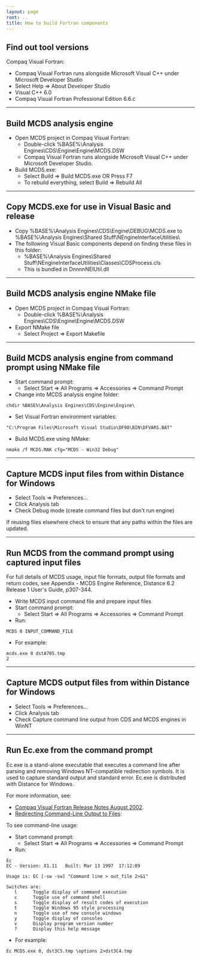 ```yaml
---
layout: page
root: ..
title: How to build Fortran components
---
```


## Find out tool versions

Compaq Visual Fortran:

* Compaq Visual Fortran runs alongside Microsoft Visual C++ under Microsoft Developer Studio
* Select Help => About Developer Studio
* Visual C++ 6.0
* Compaq Visual Fortran Professional Edition 6.6.c

---

## Build MCDS analysis engine

* Open MCDS project in Compaq Visual Fortran:
  - Double-click %BASE%\Analysis Engines\CDS\Engine\Engine\MCDS.DSW
  - Compaq Visual Fortran runs alongside Microsoft Visual C++ under Microsoft Developer Studio.
* Build MCDS.exe:
  - Select Build => Build MCDS.exe OR Press F7
  - To rebuild everything, select Build => Rebuild All

---

## Copy MCDS.exe for use in Visual Basic and release

* Copy %BASE%\Analysis Engines\CDS\Engine\DEBUG\MCDS.exe to %BASE%\Analysis Engines\Shared Stuff\NEngineInterfaceUtilities\
* The following Visual Basic components depend on finding these files in this folder:
  - %BASE%\Analysis Engines\Shared Stuff\NEngineInterfaceUtilities\Classes\CDSProcess.cls
  - This is bundled in DnnnnNEIUtil.dll

---

## Build MCDS analysis engine NMake file

* Open MCDS project in Compaq Visual Fortran:
  - Double-click %BASE%\Analysis Engines\CDS\Engine\Engine\MCDS.DSW
* Export NMake file
  - Select Project => Export Makefile

---

## Build MCDS analysis engine from command prompt using NMake file

* Start command prompt:
  - Select Start => All Programs => Accessories => Command Prompt
* Change into MCDS analysis engine folder:

<p/>

    chdir %BASE%\Analysis Engines\CDS\Engine\Engine\

* Set Visual Fortran environment variables:

<p/>

    "C:\Program Files\Microsoft Visual Studio\DF98\BIN\DFVARS.BAT"

* Build MCDS.exe using NMake:

<p/>

    nmake /f MCDS.MAK cfg="MCDS - Win32 Debug"

---

## Capture MCDS input files from within Distance for Windows

* Select Tools => Preferences...
* Click Analysis tab
* Check Debug mode (create command files but don't run engine)

If reusing files elsewhere check to ensure that any paths within the files are updated.

---

## Run MCDS from the command prompt using captured input files

For full details of MCDS usage, input file formats, output file formats and return codes, see Appendix - MCDS Engine Reference, Distance 6.2 Release 1 User's Guide, p307-344.

* Write MCDS input command file and prepare input files
* Start command prompt:
  - Select Start => All Programs => Accessories => Command Prompt
* Run:

<p/>

    MCDS 0 INPUT_COMMAND_FILE

* For example:

<p/>

    mcds.exe 0 dstA705.tmp
    2

---

## Capture MCDS output files from within Distance for Windows

* Select Tools => Preferences...
* Click Analysis tab
* Check Capture command line output from CDS and MCDS engines in WinNT

---

## Run Ec.exe from the command prompt

Ec.exe is a stand-alone executable that executes a command line after parsing and removing Windows NT-compatible redirection symbols. It is used to capture standard output and standard error. Ec.exe is distributed with Distance for Windows.

For more information, see:

* [Compaq Visual Fortran Release Notes August 2002](http://h21007.www2.hp.com/portal/download/files/unprot/Fortran/docs/visual/relnotes.htm).
* [Redirecting Command-Line Output to Files](https://www.xlsoft.com/jp/products/intel/cvf/docs/vf-html_e/pg/pgsredir.htm):

To see command-line usage:

* Start command prompt:
  - Select Start => All Programs => Accessories => Command Prompt
* Run:

<p/>

    Ec
    EC - Version: X1.11   Built: Mar 13 1997  17:12:09

    Usage is: EC [-sw -sw] "Command line > out_file 2>&1"

    Switches are:
       l      Toggle display of command execution
       c      Toggle use of command shell
       s      Toggle display of result codes of execution
       t      Toggle Windows 95 style processing
       n      Toggle use of new console windows
       y      Toggle display of consoles
       v      Display program version number
       ?      Display this help message

* For example:

<p/>

    Ec MCDS.exe 0, dst3C5.tmp \options 2>dst3C4.tmp
